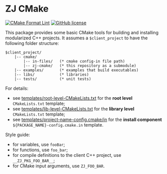 # ZJ CMake

[![CMake Format Lint](https://github.com/zongyaojin/zj-cmake/actions/workflows/cmake-format-lint.yml/badge.svg)](https://github.com/zongyaojin/zj-cmake/actions/workflows/cmake-format-lint.yml)
[![GitHub license](https://img.shields.io/badge/license-Apache--2.0-blue.svg)](https://github.com/zongyaojin/zj-cmake/blob/main/LICENSE)

This package provides some basic CMake tools for building and installing modularized C++ projects. It assumes a `$client_project` to have the following folder structure:

```text
$client_project/
    |-- cmake/
        |-- in-files/   (* cmake config-in file path)
        |-- zj-cmake/   (* this repository as a submodule)
    |-- examples/       (* examples that build executables)
    |-- libs/           (* libraries)
    |-- tests/          (* unit tests)
```

For details:

- see [templates/root-level-CMakeLists.txt](./templates/root-level-CMakeLists.txt.in) for the **root level** `CMakeLists.txt` template;
- see [templates/lib-level-CMakeLists.txt](./templates/lib-level-CMakeLists.txt.in) for the **library level** `CMakeLists.txt` template;
- see [templates/project-name-config.cmake/in](./templates/project-name-config.cmake.in) for the **install component** `${PACKAGE_NAME}-config.cmake.in` template.

Style guide:

- for variables, use `fooBar`;
- for functions, use `foo_bar`;
- for compile definitions to the client C++ project, use `__ZJ_PKG_FOO_BAR__`;
- for CMake input arguments, use `ZJ_FOO_BAR`.
